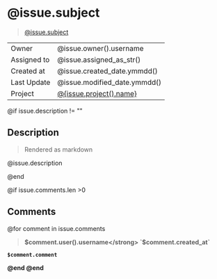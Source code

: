 # @issue.subject

> [@issue.subject](@url/project/@issue.project().slug/issue/@issue.ref)

|             |                                         |
| ----------- | --------------------------------------- |
| Owner       | @issue.owner().username                 |
| Assigned to | @issue.assigned_as_str()                |
| Created at  | @issue.created_date.ymmdd()             |
| Last Update | @issue.modified_date.ymmdd()            |
| Project     | [@{issue.project().name}](@issue.project().file_name) |

@if issue.description != ""

## Description

> Rendered as markdown

@issue.description

@end

@if issue.comments.len >0
## Comments
@for comment in issue.comments

> <strong>$comment.user().username</strong> `$comment.created_at`

    $comment.comment

@end
@end